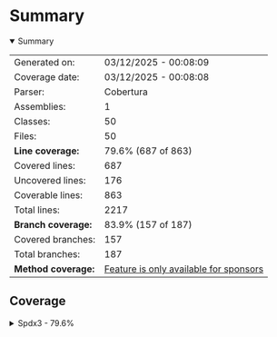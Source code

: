 # Summary
<details open><summary>Summary</summary>

|||
|:---|:---|
| Generated on: | 03/12/2025 - 00:08:09 |
| Coverage date: | 03/12/2025 - 00:08:08 |
| Parser: | Cobertura |
| Assemblies: | 1 |
| Classes: | 50 |
| Files: | 50 |
| **Line coverage:** | 79.6% (687 of 863) |
| Covered lines: | 687 |
| Uncovered lines: | 176 |
| Coverable lines: | 863 |
| Total lines: | 2217 |
| **Branch coverage:** | 83.9% (157 of 187) |
| Covered branches: | 157 |
| Total branches: | 187 |
| **Method coverage:** | [Feature is only available for sponsors](https://reportgenerator.io/pro) |

</details>

## Coverage
<details><summary>Spdx3 - 79.6%</summary>

|**Name**|**Line**|**Branch**|
|:---|---:|---:|
|**Spdx3**|**79.6%**|**83.9%**|
|Spdx3.Exceptions.Spdx3Exception|100%|100%|
|Spdx3.Exceptions.Spdx3SerializationException|0%||
|Spdx3.Exceptions.Spdx3ValidationException|100%||
|Spdx3.Model.BaseSpdxClass|100%|100%|
|Spdx3.Model.Build.Classes.Build|85%||
|Spdx3.Model.Core.Classes.Agent|50%||
|Spdx3.Model.Core.Classes.Annotation|82.3%||
|Spdx3.Model.Core.Classes.Artifact|76.9%||
|Spdx3.Model.Core.Classes.Bom|50%||
|Spdx3.Model.Core.Classes.Bundle|57.1%||
|Spdx3.Model.Core.Classes.CreationInfo|100%||
|Spdx3.Model.Core.Classes.DictionaryEntry|82.3%||
|Spdx3.Model.Core.Classes.Element|100%||
|Spdx3.Model.Core.Classes.ElementCollection|70%||
|Spdx3.Model.Core.Classes.ExternalIdentifier|83.3%||
|Spdx3.Model.Core.Classes.ExternalMap|80%||
|Spdx3.Model.Core.Classes.ExternalRef|100%||
|Spdx3.Model.Core.Classes.Hash|80%||
|Spdx3.Model.Core.Classes.IndividualElement|50%||
|Spdx3.Model.Core.Classes.IntegrityMethod|57.1%||
|Spdx3.Model.Core.Classes.LifecycleScopedRelationship|62.5%||
|Spdx3.Model.Core.Classes.NamespaceMap|80%||
|Spdx3.Model.Core.Classes.Organization|50%||
|Spdx3.Model.Core.Classes.PackageVerificationCode|81.2%||
|Spdx3.Model.Core.Classes.Person|50%||
|Spdx3.Model.Core.Classes.PositiveIntegerRange|93.6%|100%|
|Spdx3.Model.Core.Classes.Relationship|86.9%|100%|
|Spdx3.Model.Core.Classes.SoftwareAgent|50%||
|Spdx3.Model.Core.Classes.SpdxDocument|66.6%||
|Spdx3.Model.Core.Classes.Tool|50%||
|Spdx3.Model.Core.Individuals.NoAssertionElement|57.1%||
|Spdx3.Model.Core.Individuals.NoneElement|57.1%||
|Spdx3.Model.Core.Individuals.SpdxOrganization|57.1%||
|Spdx3.Model.Extension.Classes.CdxPropertiesExtension|100%|100%|
|Spdx3.Model.Extension.Classes.CdxPropertyEntry|100%||
|Spdx3.Model.Extension.Classes.Extension|100%||
|Spdx3.Model.SimpleLicensing.Classes.AnyLicenseInfo|50%||
|Spdx3.Model.SimpleLicensing.Classes.LicenseExpression|70%||
|Spdx3.Model.SimpleLicensing.Classes.SimpleLicensingText|75%||
|Spdx3.Model.Software.Classes.ContentIdentifier|80%||
|Spdx3.Model.Software.Classes.File|80%|83.3%|
|Spdx3.Model.Software.Classes.Package|72.7%||
|Spdx3.Model.Software.Classes.Sbom|57.1%||
|Spdx3.Model.Software.Classes.Snippet|82.3%|100%|
|Spdx3.Model.Software.Classes.SoftwareArtifact|72.7%||
|Spdx3.Serialization.SpdxObjectConverterFactory|100%||
|Spdx3.Serialization.SpdxObjectConvertor`1|80.5%|79.4%|
|Spdx3.Serialization.SpdxWriter|0%||
|Spdx3.Utility.SpdxCatalog|100%||
|Spdx3.Utility.SpdxUtility|100%|100%|

</details>
